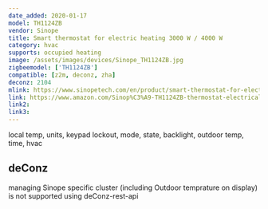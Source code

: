 ```yaml
---
date_added: 2020-01-17
model: TH1124ZB
vendor: Sinope
title: Smart thermostat for electric heating 3000 W / 4000 W
category: hvac
supports: occupied heating
image: /assets/images/devices/Sinope_TH1124ZB.jpg
zigbeemodel: ['TH1124ZB']
compatible: [z2m, deconz, zha]
deconz: 2104
mlink: https://www.sinopetech.com/en/product/smart-thermostat-for-electric-heating-3000-w-zigbee/
link: https://www.amazon.com/Sinop%C3%A9-TH1124ZB-thermostat-electrical-heating/dp/B0785H4DDG
link2: 
link3: 
---
```

local temp, units, keypad lockout, mode, state, backlight, outdoor temp, time, hvac

## deConz
managing Sinope specific cluster (including Outdoor temprature on display) is not supported using deConz-rest-api
